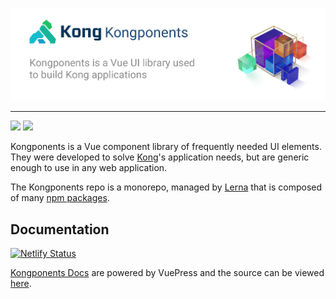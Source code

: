 [![](kongponents-logo.jpg?raw=true)][docsUrl]

---
![](https://github.com/Kong/kongponents/workflows/Node%20CI/badge.svg)
[![](https://img.shields.io/codecov/c/github/Kong/kongponents.svg?style=flat-square)](https://codecov.io/github/Kong/kongponents)

Kongponents is a Vue component library of frequently needed UI elements. They were developed to solve [Kong](https://konghq.com)'s application needs, but are generic enough to use in any web application.

The Kongponents repo is a monorepo, managed by [Lerna](https://lerna.js.org/) that is composed of many [npm packages](https://www.npmjs.com/org/kongponents).

## Documentation

[![Netlify Status](https://api.netlify.com/api/v1/badges/426d5e0a-fc41-4c1d-ba80-38417b614394/deploy-status?branch=main)](https://app.netlify.com/sites/kongponents/deploys)

[Kongponents Docs][docsUrl] are powered by VuePress and the source can be viewed [here](docs/README.md).

[docsUrl]: https://kongponents.konghq.com
